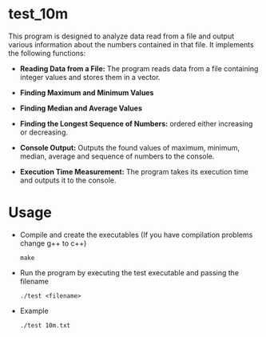 # test_10m

This program is designed to analyze data read from a file and output various information about the numbers contained in that file. It implements the following functions:

- **Reading Data from a File:** The program reads data from a file containing integer values and stores them in a vector.

- **Finding Maximum and Minimum Values** 

- **Finding Median and Average Values**

- **Finding the Longest Sequence of Numbers:** ordered either increasing or decreasing.

- **Console Output:** Outputs the found values of maximum, minimum, median, average and sequence of numbers to the console.

- **Execution Time Measurement:** The program takes its execution time and outputs it to the console.

# Usage

- Compile and create the executables (If you have compilation problems change g++ to c++)
  ```
  make
  ```
- Run the program by executing the test executable and passing the filename
  ```
  ./test <filename>
  ```
- Example
  ```
  ./test 10m.txt
  ```
